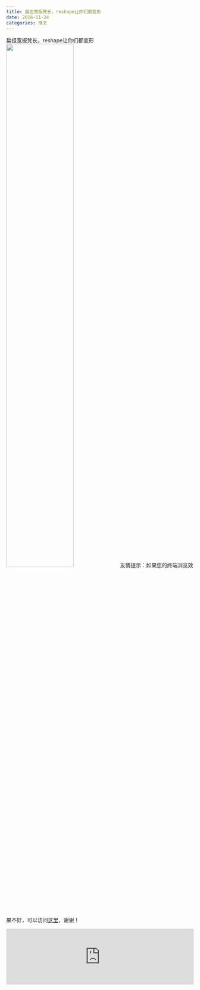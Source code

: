 ```yaml
---
title: 扁担宽板凳长，reshape让你们都变形
date: 2016-11-24
categories: 推文
---
```

扁担宽板凳长，reshape让你们都变形
<img src="http://mmbiz.qpic.cn/mmbiz_png/ACviaWTBFxhZudKPTDy9uWLTQuMCqRZCERK3F55peOsulxpDicx3lFs6g0zyAia1PMHx0bql57bjS9fWemXZUBOAQ/0?wx_fmt=png" style="width: 60%; height: auto;"/><!--more-->
友情提示：如果您的终端浏览效果不好，可以访问[这里](https://stata-club.github.io/stata_article/2016-11-24.html)，谢谢！
<iframe src="https://stata-club.github.io/stata_article/2016-11-24.html" id="iframepage" frameborder="0" scrolling="no" marginheight="0" marginwidth="0" width="100%" onLoad="iFrameHeight()"></iframe>
<script type="text/javascript" language="javascript">
function iFrameHeight() {
var ifm= document.getElementById("iframepage");
var subWeb = document.frames ? document.frames["iframepage"].document : ifm.contentDocument;   
if(ifm != null && subWeb != null) {
 ifm.height = subWeb.body.scrollHeight;
} 
} 
</script> 
